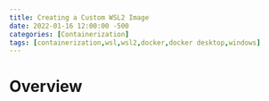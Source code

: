```yaml
---
title: Creating a Custom WSL2 Image
date: 2022-01-16 12:00:00 -500
categories: [Containerization]
tags: [containerization,wsl,wsl2,docker,docker desktop,windows]
---
```


# Overview

